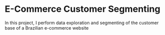 # E-Commerce Customer Segmenting
 In this project, I perform data exploration and segmenting of the customer base of a Brazilian e-commerce website
